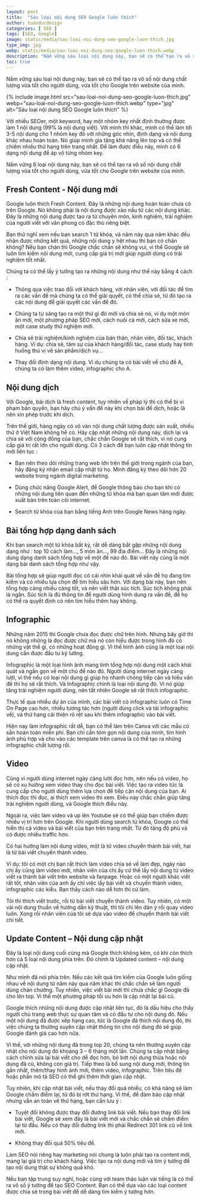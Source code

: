 ```yaml
---
layout: post
title:  "Sáu loại nội dung SEO Google luôn thích"
author: tuanducdesign
categories: [ SEO ]
tags: [SEO, Google]
image: static/media/sau-loai-noi-dung-seo-google-luon-thich.jpg
type_img: jpg
webp: static/media/sau-loai-noi-dung-seo-google-luon-thich.webp
description: "Nắm vững sáu loại nội dung này, bạn sẽ có thể tạo ra vô số nội dung chất lượng vừa tốt cho người dùng, vừa tốt cho Google trên website của mình."
toc: true
---
```


Nắm vững sáu loại nội dung này, bạn sẽ có thể tạo ra vô số nội dung chất lượng vừa tốt cho người dùng, vừa tốt cho Google trên website của mình.

{% include image.html src="sau-loai-noi-dung-seo-google-luon-thich.jpg" webp="sau-loai-noi-dung-seo-google-luon-thich.webp" type="jpg" alt="Sáu loại nội dung SEO Google luôn thích" %}

Với nhiều SEOer, một keyword, hay một nhóm key nhất định thường được làm 1 nội dung (99% là nội dung viết). Với mình thì khác, mình có thể làm tới 3-5 nội dung cho 1 nhóm key đó với những góc nhìn, định dạng và nội dung khác nhau hoàn toàn. Nó giúp mình gia tăng khả năng lên top và có thể chiếm nhiều thứ hạng trên trang nhất. Để làm được điều này, mình có 6 dạng nội dung để áp vô từng nhóm key.

Nắm vững 6 loại nội dung này, bạn sẽ có thể tạo ra vô số nội dung chất lượng vừa tốt cho người dùng, vừa tốt cho Google trên website của mình.

## Fresh Content - Nội dung mới

Google luôn thích Fresh Content. Đây là những nội dung hoàn toàn chưa có trên Google. Nó không phải là nội dung được xào nấu từ các nội dung khác. Đây là những nội dung được tạo ra từ chuyên môn, kinh nghiệm, trải nghiệm của người viết với văn phong có đặc thù riêng biệt.

Bạn thử nghĩ xem nếu bạn search 1 từ khóa, và năm này qua năm khác đều nhận được những kết quả, những nội dung y hệt nhau thì bạn có chán không? Nếu bạn chán thì Google chắc chắn sẽ không vui, vì thế Google sẽ luôn tìm kiếm nội dung mới, cung cấp giá trị mới giúp người dùng có trải nghiệm tốt nhất.

Chúng ta có thể lấy ý tưởng tạo ra những nội dung như thế này bằng 4 cách :

- Thông qua việc trao đổi với khách hàng, với nhân viên, với đối tác để tìm ra các vấn đề mà chúng ta có thể giải quyết, có thể chia sẻ, từ đó tạo ra các nội dung để giái quyết các vấn đề đó.

- Chúng ta tự sáng tạo ra một thứ gì đó mới và chia sẻ nó, ví dụ một món ăn mới, một phương pháp SEO mới, cách nuôi cá mới, cách sửa xe mới, một case study thử nghiệm mới.

- Chia sẻ trải nghiệm/kinh nghiệm của bản thân, nhân viên, đối tác, khách hàng. Ví dụ: chia sẻ, tâm sự của khách hàng/đối tác, case study hay tình huống thú vị về sản phẩm/dịch vụ…

- Thay đổi định dạng nội dung. Ví dụ chúng ta có bài viết về chủ đề A, chúng ta có làm thêm video, infographic cho A.

## Nội dung dịch

Với Google, bài dịch là fresh content, tuy nhiên về pháp lý thì có thể bị vi phạm bản quyền, bạn hãy chú ý vấn đề này khi chọn bài để dịch, hoặc là nên xin phép trước khi dịch.

Trên thế giới, hàng ngày có vô vàn nội dung chất lượng được sản xuất, nhiều thứ ở Việt Nam không hề có. Hãy cập nhật những nội dung này, dịch lại và chia sẻ với cộng đồng của bạn, chắc chắn Google sẽ rất thích, vì nó cung cấp giá trị rất lớn cho người dùng. Có 3 cách để bạn luôn cập nhật thông tin mới liên tục :

- Bạn nên theo dõi những trang web lớn trên thế giới trong ngành của bạn, hãy đăng ký nhận email cập nhật từ họ. Mình đăng ký theo dõi hơn 20 website trong ngành digital marketing.

- Dùng chức năng Google Alert, để Google thông báo cho bạn khi có những nội dung liên quan đến những từ khóa mà bạn quan tâm mới được xuất bản trên toàn cõi internet.

- Search từ khóa của bạn bằng tiếng Anh trên Google News hàng ngày.

## Bài tổng hợp dạng danh sách

Khi bạn search một từ khóa bất kỳ, rất dễ dàng bắt gặp những nội dung dạng như : top 10 cách làm…, 5 món ăn…, 99 địa điểm… Đây là những nội dung dạng danh sách tổng hợp về một đề nào đó. Bài viết này cũng là một dạng bài danh sách tổng hợp như vậy.

Bài tổng hợp sẽ giúp người đọc có cái nhìn khái quát về vấn đề họ đang tìm kiếm và có nhiều lựa chọn để tìm hiểu sâu hơn. Với dạng bài này, bạn nên tổng hợp càng nhiều càng tốt, và nên viết thật súc tích. Súc tích không phải là ngắn. Súc tích là đủ thông tin để người dùng hình dung ra vấn đề, để họ có thể ra quyết định có nên tìm hiểu thêm hay không.

## Infographic

Những năm 2015 thì Google chưa đọc được chữ trên hình. Nhưng bây giờ thì nó không những là đọc được chữ mà nó còn hiểu được trong hình đó có những vật thể gì, có những hoạt động gì. Vì thế hình ảnh cũng là một loại nội dung cần được đầu tư kỹ lưỡng.

Infographic là một loại hình ảnh mang tính tổng hợp nội dung một cách khái quát và ngắn gọn về một chủ đề nào đó. Người dùng internet ngày càng lười, vì thế nếu có loại nội dung gì giúp họ nhanh chóng tiếp cận và hiểu vấn đề thì họ sẽ rất thích. Và Infographic chính là loại nội dung đó. Vì nó giúp tăng trải nghiệm người dùng, nên tất nhiên Google sẽ rất thích infographic.

Thực tế qua nhiều dự án của mình, các bài viết có infographic luôn có Time On Page cao hơn, nhiều tương tác hơn (người dùng click và tải infographic về), và thứ hạng cải thiện rõ rệt sau khi thêm infographic vào bài viết.

Hiện nay làm infographic rất dễ, bạn có thể làm trên Canva với các mẫu có sẵn hoàn toàn miễn phí. Bạn chỉ cần tóm gọn nội dung của mình, tìm hình ảnh phù hợp và cho vào các template trên canva là có thể tạo ra những infographic chất lượng rồi.

## Video

Cũng vì người dùng internet ngày càng lười đọc hơn, nên nếu có video, họ sẽ có xu hướng xem video thay cho đọc bài viết. Việc tạo ra video tức là cung cấp cho người dùng thêm lựa chọn để tiếp cận nội dung của bạn. Ai thích đọc thì đọc, ai thích xem video thì xem. Điều này chắc chắn giúp tăng trải nghiệm người dùng, và Google thích điều này.

Ngoài ra, việc làm video và up lên Youtube sẽ có thể giúp bạn chiếm được nhiều vị trí hơn trên Google. Khi người dùng search từ khóa, Google có thể hiển thị cả video và bài viết của bạn trên trang nhất. Từ đó tăng độ phủ và có được nhiều traffic hơn.

Có hai hướng làm nội dung video, một là từ video chuyển thành bài viết, hai là từ bài viết chuyển thành video.

Ví dụ: tôi có một chị bạn rất thích làm video chia sẻ về làm đẹp, ngày nào chị ấy cũng làm video mới, nhân viên của chị ấy cứ thế lấy nội dung từ video viết ra thành bài viết trên website và fanpage. Hoặc có một người khác viết rất tốt, nhân viên của anh ấy chỉ việc lấy bài viết và chuyển thành video, infographic các kiểu. Bạn thấy cách nào dễ hơn thì cứ làm.

Tôi thì thích viết trước, rồi từ bài viết chuyển thành video. Tuy nhiên, có một vài nội dung thuần về hướng dẫn kỹ thuật, thì tôi chỉ lên dàn ý rồi quay video luôn. Xong rồi nhân viên của tôi sẽ dựa vào video để chuyển thành bài viết chi tiết.

## Update Content – Nội dung cập nhật

Đây là loại nội dung cuối cùng mà Google thích không kém, có khi còn thích hơn cả 5 loại nội dung phía trên. Đó chính là Updated content – nội dung cập nhật.

Như mình đã nói phía trên. Nếu các kết quả tìm kiếm của Google luôn giống nhau về nội dung từ năm này qua năm khác thì chắc chắn sẽ làm người dùng chán chường. Tuy nhiên, việc viết bài mới thì chưa chắc gì Google đã cho lên top. Vì thế một phương pháp tối ưu hơn là cập nhật lại bài cũ.

Google thích những nội dung được cập nhật liên tục, đó là dấu hiệu cho thấy người chủ trang web thực sự quan tâm và có đầu tư cho nội dung đó. Nếu một nội dung đã được xếp hạng cao, tức là Google đã thích nội dung đó, thì việc chúng ta thường xuyên cập nhật thông tin cho nội dung đó sẽ giúp Google đánh giá cao hơn nữa.

Vì thế, với những nội dung đã trong top 20, chúng ta nên thường xuyên cập nhật cho nội dung đó khoảng 3 – 6 tháng một lần. Chúng ta cập nhật bằng cách chỉnh sửa lại bài viết cho dễ đọc hơn, bỏ bớt nội dung thừa hoặc nội dung đã cũ, không còn giá trị. Tiếp theo là bổ sung nội dung mới, thông tin gần nhất, thêm/thay hình ảnh mới, thêm video, infographic. Trên tiêu đề hoặc phần mô tả SEO có thể ghi thêm thời gian cập nhật.

Tuy nhiên, khi cập nhật bài viết, nếu thay đổi quá nhiều, có khả năng sẽ làm Google chấm điểm lại, từ đó bị rớt thứ hạng. Vì thế, để đảm bảo cập nhật nhưng vẫn an toàn về thứ hạng, bạn cần lưu ý :

- Tuyệt đối không được thay đổi đường link bài viết. Nếu bạn thay đổi link bài viết, Google sẽ xem đây là bài viết mới và chắc chắn sẽ chấm điểm lại từ đầu. Nếu có thay đổi đường link thì phải Redirect 301 link cũ về link mới.

- Không thay đổi quá 50% tiêu đề.

Làm SEO nói riêng hay marketing nói chung là luôn phải tạo ra content mới, mang lại giá trị cho khách hàng. Việc tạo ra nội dung mới và tìm ý tưởng để tạo nội dung thật sự không quá khó.

Nếu bạn tập trung suy nghĩ, hoặc cùng với team thảo luận vài tiếng là có thể ra vô số ý tưởng để tạo SEO Content. Bạn có thể dựa vào các loại content được chia sẻ trong bài viết để dễ dàng tìm kiếm ý tưởng hơn.
